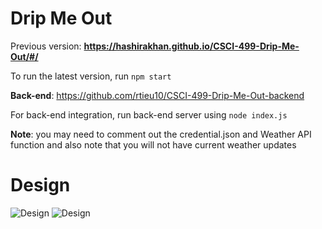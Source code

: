 # Drip Me Out

Previous version: **https://hashirakhan.github.io/CSCI-499-Drip-Me-Out/#/**

To run the latest version, run `npm start`

**Back-end**: https://github.com/rtieu10/CSCI-499-Drip-Me-Out-backend

  For back-end integration, run back-end server using `node index.js`

  **Note**: you may need to comment out the credential.json and Weather API function and also note that you will not have current weather updates

# Design

![Design](https://github.com/HashirAKhan/CSCI-499-Drip-Me-Out/blob/main/ReadMeAssets/Design.gif)
![Design](https://github.com/HashirAKhan/CSCI-499-Drip-Me-Out/blob/main/ReadMeAssets/DesignScreenshot.png)
